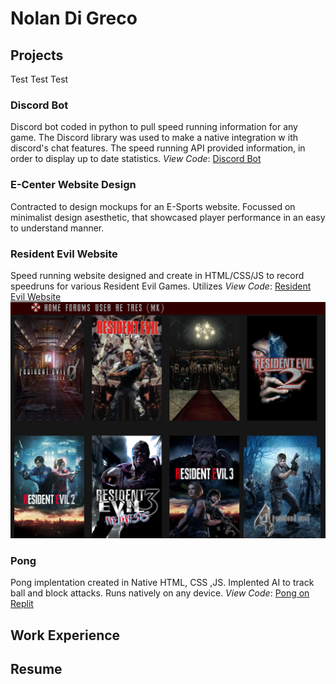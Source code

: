 # Nolan Di Greco

## Projects
Test Test Test
### Discord Bot
Discord bot coded in python to pull speed running information for any game. The Discord library was used to make a native integration w ith discord's chat features. The speed running API provided information, in order to display up to date statistics.
*View Code*: [Discord Bot](https://replit.com/@Nolzzee/Pong-1#index.html)

### E-Center Website Design
Contracted to design mockups for an E-Sports website. Focussed on minimalist design asesthetic, that showcased player performance in an easy to understand manner.

### Resident Evil Website
Speed running website designed and create in HTML/CSS/JS to record speedruns for various Resident Evil Games. Utilizes 
*View Code*: [Resident Evil Website](https://respeedrun.com/)
[![(test)](/assets/resident_evil.png)](RESpeedrun.com)

### Pong 
Pong implentation created in Native HTML, CSS ,JS. Implented AI to track ball and block attacks. Runs natively on any device.
*View Code*: [Pong on Replit](https://replit.com/@Nolzzee/Pong-1#index.html)


## Work Experience


## Resume

